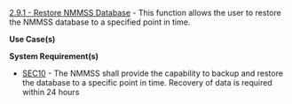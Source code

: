 

<a href="https://dev.azure.com/Link-Technologies/NMMSS%20Requirements/_workitems/edit/8/" target="_blank">2.9.1 - Restore NMMSS Database</a> - This function allows the user to restore the NMMSS database to a specified point in time.

**Use Case(s)**

**System Requirement(s)**

-  <a href="https://dev.azure.com/Link-Technologies/NMMSS%20Requirements/_workitems/edit/107/" target="_blank">SEC10</a> - The NMMSS shall provide the capability to backup and restore the database to a specific point in time. Recovery of data is required within 24 hours